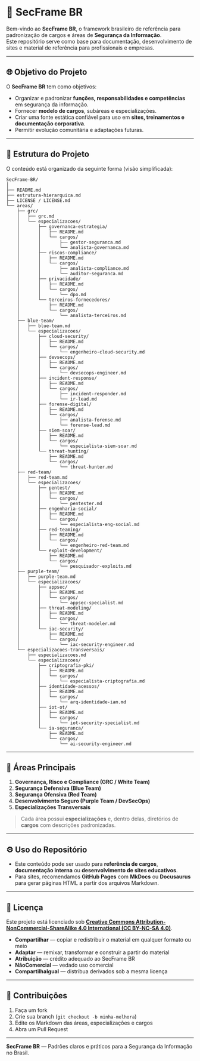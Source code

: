 # 📌 SecFrame BR

Bem-vindo ao **SecFrame BR**, o framework brasileiro de referência para padronização de cargos e áreas de **Segurança da Informação**.  
Este repositório serve como base para documentação, desenvolvimento de sites e material de referência para profissionais e empresas.

---

## 🌐 Objetivo do Projeto

O **SecFrame BR** tem como objetivos:

- Organizar e padronizar **funções, responsabilidades e competências** em segurança da informação.
- Fornecer **modelo de cargos**, subáreas e especializações.
- Criar uma fonte estática confiável para uso em **sites, treinamentos e documentação corporativa**.
- Permitir evolução comunitária e adaptações futuras.

---

## 🧭 Estrutura do Projeto

O conteúdo está organizado da seguinte forma (visão simplificada):


```
SecFrame-BR/
│
├── README.md
├── estrutura-hierarquica.md
├── LICENSE / LICENSE.md
└── areas/
    ├── grc/
    │   ├── grc.md
    │   └── especializacoes/
    │       ├── governanca-estrategia/
    │       │   ├── README.md
    │       │   └── cargos/
    │       │       ├── gestor-seguranca.md
    │       │       └── analista-governanca.md
    │       ├── riscos-compliance/
    │       │   ├── README.md
    │       │   └── cargos/
    │       │       ├── analista-compliance.md
    │       │       └── auditor-seguranca.md
    │       ├── privacidade/
    │       │   ├── README.md
    │       │   └── cargos/
    │       │       └── dpo.md
    │       └── terceiros-fornecedores/
    │           ├── README.md
    │           └── cargos/
    │               └── analista-terceiros.md
    ├── blue-team/
    │   ├── blue-team.md
    │   └── especializacoes/
    │       ├── cloud-security/
    │       │   ├── README.md
    │       │   └── cargos/
    │       │       └── engenheiro-cloud-security.md
    │       ├── devsecops/
    │       │   ├── README.md
    │       │   └── cargos/
    │       │       └── devsecops-engineer.md
    │       ├── incident-response/
    │       │   ├── README.md
    │       │   └── cargos/
    │       │       ├── incident-responder.md
    │       │       └── ir-lead.md
    │       ├── forense-digital/
    │       │   ├── README.md
    │       │   └── cargos/
    │       │       ├── analista-forense.md
    │       │       └── forense-lead.md
    │       ├── siem-soar/
    │       │   ├── README.md
    │       │   └── cargos/
    │       │       └── especialista-siem-soar.md
    │       └── threat-hunting/
    │           ├── README.md
    │           └── cargos/
    │               └── threat-hunter.md
    ├── red-team/
    │   ├── red-team.md
    │   └── especializacoes/
    │       ├── pentest/
    │       │   ├── README.md
    │       │   └── cargos/
    │       │       └── pentester.md
    │       ├── engenharia-social/
    │       │   ├── README.md
    │       │   └── cargos/
    │       │       └── especialista-eng-social.md
    │       ├── red-teaming/
    │       │   ├── README.md
    │       │   └── cargos/
    │       │       └── engenheiro-red-team.md
    │       └── exploit-development/
    │           ├── README.md
    │           └── cargos/
    │               └── pesquisador-exploits.md
    ├── purple-team/
    │   ├── purple-team.md
    │   └── especializacoes/
    │       ├── appsec/
    │       │   ├── README.md
    │       │   └── cargos/
    │       │       └── appsec-specialist.md
    │       ├── threat-modeling/
    │       │   ├── README.md
    │       │   └── cargos/
    │       │       └── threat-modeler.md
    │       └── iac-security/
    │           ├── README.md
    │           └── cargos/
    │               └── iac-security-engineer.md
    └── especializacoes-transversais/
        ├── especializacoes.md
        └── especializacoes/
            ├── criptografia-pki/
            │   ├── README.md
            │   └── cargos/
            │       └── especialista-criptografia.md
            ├── identidade-acessos/
            │   ├── README.md
            │   └── cargos/
            │       └── arq-identidade-iam.md
            ├── iot-ot/
            │   ├── README.md
            │   └── cargos/
            │       └── iot-security-specialist.md
            └── ia-seguranca/
                ├── README.md
                └── cargos/
                    └── ai-security-engineer.md
```

---

## 📌 Áreas Principais

1. **Governança, Risco e Compliance (GRC / White Team)**  
2. **Segurança Defensiva (Blue Team)**  
3. **Segurança Ofensiva (Red Team)**  
4. **Desenvolvimento Seguro (Purple Team / DevSecOps)**  
5. **Especializações Transversais**  

> Cada área possui **especializações** e, dentro delas, diretórios de **cargos** com descrições padronizadas.

---

## ⚙️ Uso do Repositório

- Este conteúdo pode ser usado para **referência de cargos**, **documentação interna** ou **desenvolvimento de sites educativos**.
- Para sites, recomendamos **GitHub Pages** com **MkDocs** ou **Docusaurus** para gerar páginas HTML a partir dos arquivos Markdown.

---

## 📝 Licença

Este projeto está licenciado sob **[Creative Commons Attribution-NonCommercial-ShareAlike 4.0 International (CC BY-NC-SA 4.0)](https://creativecommons.org/licenses/by-nc-sa/4.0/)**.  

- **Compartilhar** — copiar e redistribuir o material em qualquer formato ou meio  
- **Adaptar** — remixar, transformar e construir a partir do material  
- **Atribuição** — crédito adequado ao SecFrame BR  
- **NãoComercial** — vedado uso comercial  
- **CompartilhaIgual** — distribua derivados sob a mesma licença

---

## 📌 Contribuições

1. Faça um fork  
2. Crie sua branch (`git checkout -b minha-melhora`)  
3. Edite os Markdown das áreas, especializações e cargos  
4. Abra um Pull Request  

---

**SecFrame BR** — Padrões claros e práticos para a Segurança da Informação no Brasil.
